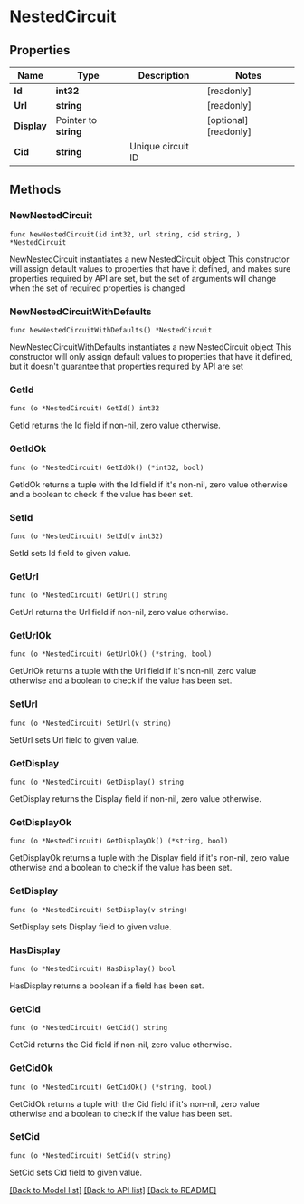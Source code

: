 # NestedCircuit

## Properties

Name | Type | Description | Notes
------------ | ------------- | ------------- | -------------
**Id** | **int32** |  | [readonly] 
**Url** | **string** |  | [readonly] 
**Display** | Pointer to **string** |  | [optional] [readonly] 
**Cid** | **string** | Unique circuit ID | 

## Methods

### NewNestedCircuit

`func NewNestedCircuit(id int32, url string, cid string, ) *NestedCircuit`

NewNestedCircuit instantiates a new NestedCircuit object
This constructor will assign default values to properties that have it defined,
and makes sure properties required by API are set, but the set of arguments
will change when the set of required properties is changed

### NewNestedCircuitWithDefaults

`func NewNestedCircuitWithDefaults() *NestedCircuit`

NewNestedCircuitWithDefaults instantiates a new NestedCircuit object
This constructor will only assign default values to properties that have it defined,
but it doesn't guarantee that properties required by API are set

### GetId

`func (o *NestedCircuit) GetId() int32`

GetId returns the Id field if non-nil, zero value otherwise.

### GetIdOk

`func (o *NestedCircuit) GetIdOk() (*int32, bool)`

GetIdOk returns a tuple with the Id field if it's non-nil, zero value otherwise
and a boolean to check if the value has been set.

### SetId

`func (o *NestedCircuit) SetId(v int32)`

SetId sets Id field to given value.


### GetUrl

`func (o *NestedCircuit) GetUrl() string`

GetUrl returns the Url field if non-nil, zero value otherwise.

### GetUrlOk

`func (o *NestedCircuit) GetUrlOk() (*string, bool)`

GetUrlOk returns a tuple with the Url field if it's non-nil, zero value otherwise
and a boolean to check if the value has been set.

### SetUrl

`func (o *NestedCircuit) SetUrl(v string)`

SetUrl sets Url field to given value.


### GetDisplay

`func (o *NestedCircuit) GetDisplay() string`

GetDisplay returns the Display field if non-nil, zero value otherwise.

### GetDisplayOk

`func (o *NestedCircuit) GetDisplayOk() (*string, bool)`

GetDisplayOk returns a tuple with the Display field if it's non-nil, zero value otherwise
and a boolean to check if the value has been set.

### SetDisplay

`func (o *NestedCircuit) SetDisplay(v string)`

SetDisplay sets Display field to given value.

### HasDisplay

`func (o *NestedCircuit) HasDisplay() bool`

HasDisplay returns a boolean if a field has been set.

### GetCid

`func (o *NestedCircuit) GetCid() string`

GetCid returns the Cid field if non-nil, zero value otherwise.

### GetCidOk

`func (o *NestedCircuit) GetCidOk() (*string, bool)`

GetCidOk returns a tuple with the Cid field if it's non-nil, zero value otherwise
and a boolean to check if the value has been set.

### SetCid

`func (o *NestedCircuit) SetCid(v string)`

SetCid sets Cid field to given value.



[[Back to Model list]](../README.md#documentation-for-models) [[Back to API list]](../README.md#documentation-for-api-endpoints) [[Back to README]](../README.md)


